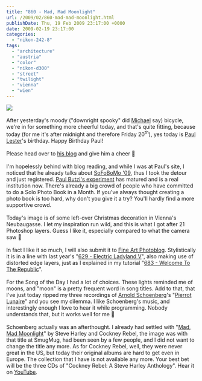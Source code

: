 ```yaml
---
title: "860 - Mad, Mad Moonlight"
url: /2009/02/860-mad-mad-moonlight.html
publishDate: Thu, 19 Feb 2009 23:17:00 +0000
date: 2009-02-19 23:17:00
categories: 
  - "nikon-242-8"
tags: 
  - "architecture"
  - "austria"
  - "color"
  - "nikon-d300"
  - "street"
  - "twilight"
  - "vienna"
  - "wien"
---
```

<a href="https://d25zfm9zpd7gm5.cloudfront.net/1200x1200/2009/20090219_172329_ps.jpg" target="_blank"><img src="https://d25zfm9zpd7gm5.cloudfront.net/0600x0600/2009/20090219_172329_ps.jpg"/></a><br/><br/>After yesterday's moody ("downright spooky" did <a href="http://rhymeswithmilk.blogspot.com/" target="_blank">Michael</a> say) bicycle, we're in for something more cheerful today, and that's quite fitting, because today (for me it's after midnight and therefore Friday 20<sup>th</sup>), yes today is <a href="http://paullesterphoto.smugmug.com/gallery/4488622_8j4RK#264105741_aGoMP-A-LB" target="_blank">Paul Lester</a>'s birthday. Happy Birthday Paul!<br/><br/>Please head over to <a href="http://www.paullesterphoto.com/wordpress/" target="_blank">his blog</a> and give him a cheer 🙂<br/><br/>I'm hopelessly behind with blog reading, and while I was at Paul's site, I noticed that he already talks about <a href="http://www.sofobomo.org/2009/" target="_blank">SoFoBoMo '09</a>, thus I took the detour and just registered. <a href="http://photomusings.wordpress.com/2008/01/18/solo-photo-book-month/" target="_blank">Paul Butzi's experiment</a> has matured and is a real institution now. There's already a big crowd of people who have committed to do a Solo Photo Book in a Month. If you've always thought creating a photo book is too hard, why don't you give it a try? You'll hardly find a more supportive crowd.<br/><br/><a href="https://d25zfm9zpd7gm5.cloudfront.net/1200x1200/2009/20090219_172329.jpg" target="_blank"><img alt="" border="0" src="https://d25zfm9zpd7gm5.cloudfront.net/0150x0150/2009/20090219_172329.jpg" style="margin: 0pt 10px 0pt 0px; float: left;"/></a> Today's image is of some left-over Christmas decoration in Vienna's Neubaugasse. I let my inspiration run wild, and this is what I got after 21 Photoshop layers. Guess I like it, especially compared to what the camera saw 🙂<br/><br/>In fact I like it so much, I will also submit it to <a href="http://www.fineartphotoblog.com/" target="_blank">Fine Art Photoblog</a>. Stylistically it is in a line with last year's "<a href="/2008/07/629-electric-ladyland-v.html" target="_blank">629 - Electric Ladyland V</a>", also making use of distorted edge layers, just as I explained in my tutorial "<a href="/2008/08/683-welcome-to-republic.html" target="_blank">683 - Welcome To The Republic</a>".<br/><br/> For the Song of the Day I had a lot of choices. These lights reminded me of moons, and "moon" is a pretty frequent word in song titles. Add to that, that I've just today ripped my three recordings of <a href="http://www.scena.org/lsm/sm5-7/schoenberg-en.htm" target="_blank">Arnold Schoenberg</a>'s "<a href="http://www.youtube.com/watch?v=157FG8sDMW8" target="_blank">Pierrot</a> <a href="http://www.youtube.com/watch?v=XxHzG-qliQk" target="_blank">Lunaire</a>" and you see my dilemma. I like Schoenberg's music, and interestingly enough I love to hear it while programming. Nobody understands that, but it works well for me 🙂<br/><br/>Schoenberg actually was an afterthought. I already had settled with "<a href="http://www.lyricsmode.com/lyrics/s/steve_harley/the_mad_mad_moonlight.html" target="_blank">Mad, Mad Moonlight</a>" by Steve Harley and Cockney Rebel, the image was with that title at SmugMug, had been seen by a few people, and I did not want to change the title any more. As for Cockney Rebel, well, they were never great in the US, but today their original albums are hard to get even in Europe. The collection that I have is not available any more. Your best bet will be the three CDs of "Cockney Rebel: A Steve Harley Anthology". Hear it on <a href="http://www.youtube.com/watch?v=76ECX7rwNuw" target="_blank">YouTube</a>.
